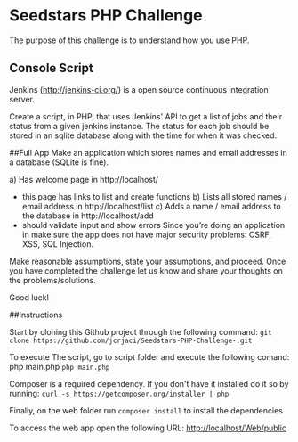 # Seedstars PHP Challenge
The purpose of this challenge is to understand how you use PHP.

## Console Script
Jenkins (http://jenkins-ci.org/) is a open source continuous integration server.

Create a script, in PHP, that uses Jenkins' API to get a list of jobs and their status from a given jenkins instance. The status for each job should be stored in an sqlite database along with the time for when it was checked.

##Full App
Make an application which stores names and email addresses in a database (SQLite is fine).

a) Has welcome page in http://localhost/
- this page has links to list and create functions
b) Lists all stored names / email address in http://localhost/list
c) Adds a name / email address to the database in http://localhost/add
- should validate input and show errors
Since you’re doing an application in make sure the app does not have major security problems: CSRF, XSS, SQL Injection.

Make reasonable assumptions, state your assumptions, and proceed. Once you have completed the challenge let us know and share your thoughts on the problems/solutions.

Good luck!

##Instructions

Start by cloning this Github project through the following command:
```git clone https://github.com/jcrjaci/Seedstars-PHP-Challenge-.git```

To execute The script, go to script folder and execute the following comand: php main.php
``php main.php``

Composer is a required dependency. If you don't have it installed do it so by running:
``curl -s https://getcomposer.org/installer | php``

Finally, on the web folder run ``composer install`` to install the dependencies

To access the web app open the following URL:
[http://localhost/Web/public](http://localhost/Web/public) 
